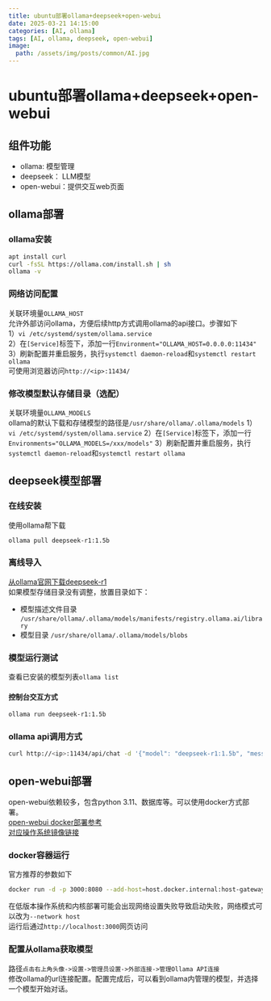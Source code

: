 ```yaml
---
title: ubuntu部署ollama+deepseek+open-webui
date: 2025-03-21 14:15:00
categories: [AI, ollama]
tags: [AI, ollama, deepseek, open-webui]
image:
  path: /assets/img/posts/common/AI.jpg
---
```


# ubuntu部署ollama+deepseek+open-webui

## 组件功能
+ ollama: 模型管理
+ deepseek： LLM模型
+ open-webui：提供交互web页面

## ollama部署
### ollama安装
```sh
apt install curl
curl -fsSL https://ollama.com/install.sh | sh
ollama -v 
```

### 网络访问配置
关联环境量`OLLAMA_HOST`   
允许外部访问ollama，方便后续http方式调用ollama的api接口。步骤如下   
1）`vi /etc/systemd/system/ollama.service`   
2）在`[Service]`标签下，添加一行`Environment="OLLAMA_HOST=0.0.0.0:11434"`   
3）刷新配置并重启服务，执行`systemctl daemon-reload`和`systemctl restart ollama`   
可使用浏览器访问`http://<ip>:11434/`

### 修改模型默认存储目录（选配）
关联环境量`OLLAMA_MODELS`   
ollama的默认下载和存储模型的路径是`/usr/share/ollama/.ollama/models`
1）`vi /etc/systemd/system/ollama.service`
2）在`[Service]`标签下，添加一行`Environments="OLLAMA_MODELS=/xxx/models"`
3）刷新配置并重启服务，执行`systemctl daemon-reload`和`systemctl restart ollama`

## deepseek模型部署

### 在线安装
使用ollama帮下载
```sh
ollama pull deepseek-r1:1.5b
```

### 离线导入
[从ollama官网下载deepseek-r1](https://ollama.com/library/deepseek-r1:1.5b)   
如果模型存储目录没有调整，放置目录如下：
+ 模型描述文件目录 `/usr/share/ollama/.ollama/models/manifests/registry.ollama.ai/library`
+ 模型目录 `/usr/share/ollama/.ollama/models/blobs`

### 模型运行测试
查看已安装的模型列表`ollama list`

#### 控制台交互方式
```sh
ollama run deepseek-r1:1.5b
```

### ollama api调用方式
```sh
curl http://<ip>:11434/api/chat -d '{"model": "deepseek-r1:1.5b", "messages": [{ "role": "user", "content": "why is the sky blue?"}]}'
```

## open-webui部署
open-webui依赖较多，包含python 3.11、数据库等。可以使用docker方式部署。   
[open-webui docker部署参考](https://github.com/open-webui/open-webui)   
[对应操作系统镜像链接](https://github.com/open-webui/open-webui/pkgs/container/open-webui)

### docker容器运行
官方推荐的参数如下
```sh
docker run -d -p 3000:8080 --add-host=host.docker.internal:host-gateway -v open-webui:/app/backend/data --name open-webui --restart always <镜像名>
```
在低版本操作系统和内核部署可能会出现网络设置失败导致启动失败，网络模式可以改为`--network host`   
运行后通过`http://localhost:3000`网页访问

### 配置从ollama获取模型
路径`点击右上角头像->设置->管理员设置->外部连接->管理Ollama API连接`   
修改ollama的url连接配置。配置完成后，可以看到ollama内管理的模型，并选择一个模型开始对话。